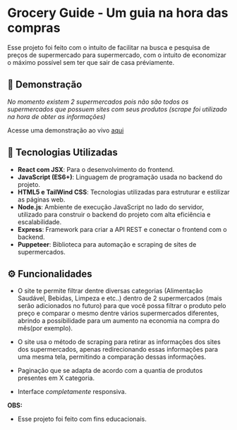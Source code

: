 # Grocery Guide - Um guia na hora das compras

Esse projeto foi feito com o intuito de facilitar na busca e pesquisa de preços de supermercado para supermercado, com o intuito de economizar o máximo possível sem ter que sair de casa préviamente.

## 📸 Demonstração
*No momento existem 2 supermercados pois não são todos os supermercados que possuem sites com seus produtos (scrape foi utilizado na hora de obter as informações)*

Acesse uma demonstração ao vivo [aqui](https://silly-puppy-ee877a.netlify.app/)

## 🚀 Tecnologias Utilizadas
- **React com JSX**: Para o desenvolvimento do frontend.
- **JavaScript (ES6+)**: Linguagem de programação usada no backend do projeto.
- **HTML5 e TailWind CSS**: Tecnologias utilizadas para estruturar e estilizar as páginas web.
- **Node.js**: Ambiente de execução JavaScript no lado do servidor, utilizado para construir o backend do projeto com alta eficiência e escalabilidade.
- **Express**: Framework para criar a API REST e conectar o frontend com o backend.
- **Puppeteer**: Biblioteca para automação e scraping de sites de supermercados.


## ⚙️ Funcionalidades

- O site te permite filtrar dentre diversas categorias (Alimentação Saudável, Bebidas, Limpeza e etc..) dentro de 2 supermercados (mais serão adicionados no futuro) para que você possa filtrar o produto pelo preço e comparar o mesmo dentre vários supermercados diferentes, abrindo a possibilidade para um aumento na economia na compra do mês(por exemplo).

- O site usa o método de scraping para retirar as informações dos sites dos supermercados, apenas redirecionando essas informações para uma mesma tela, permitindo a comparação dessas informações.

- Paginação que se adapta de acordo com a quantia de produtos presentes em X categoria.

- Interface *completamente* responsiva.


**OBS:**
- Esse projeto foi feito com fins educacionais.
